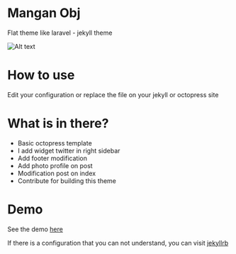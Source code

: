 # Mangan Obj
Flat theme like laravel - jekyll theme

![Alt text](https://lh3.googleusercontent.com/-uqOsak8nWZw/VaG73AESPqI/AAAAAAAAAfQ/e4JSt_rwtQU/s800-Ic42/home.PNG)

# How to use

Edit your configuration or replace the file on your jekyll or octopress site

# What is in there?

 * Basic octopress template
 * I add widget twitter in right sidebar
 * Add footer modification
 * Add photo profile on post
 * Modification post on index
 * Contribute for building this theme

# Demo

See the demo [here](https://dikiaap.github.io)

If there is a configuration that you can not understand, you can visit [jekyllrb](http://jekyllrb.com)